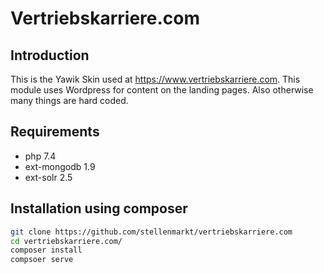 # Vertriebskarriere.com

## Introduction

This is the Yawik Skin used at https://www.vertriebskarriere.com. This module uses Wordpress for content on the landing pages. Also
otherwise many things are hard coded.

## Requirements

- php 7.4
- ext-mongodb 1.9
- ext-solr 2.5

## Installation using composer

```bash
git clone https://github.com/stellenmarkt/vertriebskarriere.com
cd vertriebskarriere.com/
composer install
compsoer serve
```

